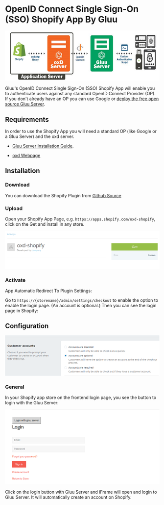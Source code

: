 # OpenID Connect Single Sign-On (SSO) Shopify App By Gluu

![image](../img/plugin.png)

Gluu's OpenID Connect Single Sign-On (SSO) Shopify App will enable you to 
authenticate users against any standard OpenID Connect Provider (OP). 
If you don't already have an OP you can use Google or 
[deploy the free open source Gluu Server](https://gluu.org/docs/ce/installation-guide/install/).  

## Requirements
In order to use the Shopify App you will need a standard OP (like Google or a Gluu Server) and the oxd server.

* [Gluu Server Installation Guide](https://gluu.org/docs/ce/installation-guide/install/).

* [oxd Webpage](https://oxd.gluu.org)

## Installation
 
### Download

You can download the Shopify Plugin from [Github Source](https://github.com/GluuFederation/shopify-oxd-plugin)

### Upload
Open your Shopify App Page, e.g. `https://apps.shopify.com/oxd-shopify`, click on the Get and install in any store.

![General](../img/apps.png) 

### Activate 

App Automatic Redirect To Plugin Settings:
 
Go to `https://{storename}/admin/settings/checkout` to enable the option to enable the login page. (An account is optional.)
Then you can see the login page in Shopify:

## Configuration

![image](../img/account.png)

### General
 
In your Shopify app store on the frontend login page, you see the button to login with the Gluu Server:

![General](../img/login.png) 

Click on the login button with Gluu Server and iFrame will open and login to Gluu Server. It will automatically create an account on Shopify.

